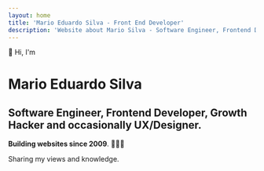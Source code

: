 ```yaml
---
layout: home
title: 'Mario Eduardo Silva - Front End Developer'
description: 'Website about Mario Silva - Software Engineer, Frontend Developer, Growth Hacker and occasionally UX/Designer.'
---
```

<p>👋 Hi, I'm </p>
<h1>Mario Eduardo Silva</h1>
<h2>Software Engineer, Frontend Developer, Growth Hacker and occasionally UX/Designer. </h2>
<p><strong>Building websites since 2009</strong>. 👨🏻‍💻</p>
<p>Sharing my views and knowledge.</p>


